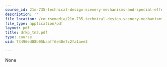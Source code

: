 ```yaml
---
course_id: 21m-735-technical-design-scenery-mechanisms-and-special-effects-spring-2004
description: ''
file_location: /coursemedia/21m-735-technical-design-scenery-mechanisms-and-special-effects-spring-2004/73496ed88b05baaff6e40e7c2fa1aee3_drkp_tn3.pdf
file_type: application/pdf
layout: pdf
title: drkp_tn3.pdf
type: course
uid: 73496ed88b05baaff6e40e7c2fa1aee3

---
```

None